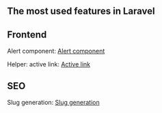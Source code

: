 ## The most used features in Laravel

## Frontend

Alert component: [Alert component](https://github.com/ozzzi/laravel-example/commit/41c6fadac7f6595f9dd90c6ce8a89d620cec20b5)

Helper: active link: [Active link](https://github.com/ozzzi/laravel-example/commit/73108c61879695910afdfd6846075f55f7038161)

## SEO

Slug generation: [Slug generation](https://github.com/ozzzi/laravel-example/commit/23f6380be0b3f9d7b1ddfecfc23de64f2cc77c5f)

